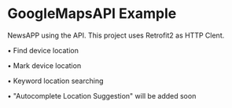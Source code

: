 # GoogleMapsAPI Example

NewsAPP using the API. This project uses Retrofit2 as HTTP Clent.

• Find device location

• Mark device location

• Keyword location searching

• "Autocomplete Location Suggestion" will be added soon
